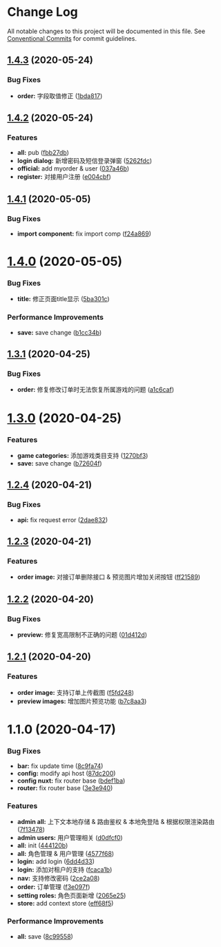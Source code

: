 # Change Log

All notable changes to this project will be documented in this file.
See [Conventional Commits](https://conventionalcommits.org) for commit guidelines.

## [1.4.3](https://github.com/AgilityJin/jhkz_fe/compare/@jhkz/admin@1.4.2...@jhkz/admin@1.4.3) (2020-05-24)


### Bug Fixes

* **order:** 字段取值修正 ([1bda817](https://github.com/AgilityJin/jhkz_fe/commit/1bda817ca502f859f8a8a4200da3d20b4a9aa06c))





## [1.4.2](https://github.com/AgilityJin/jhkz_fe/compare/@jhkz/admin@1.4.1...@jhkz/admin@1.4.2) (2020-05-24)


### Features

* **all:** pub ([fbb27db](https://github.com/AgilityJin/jhkz_fe/commit/fbb27db4ec152b8cc565d14a6b87fec55ecb3490))
* **login dialog:** 新增密码及短信登录弹窗 ([5262fdc](https://github.com/AgilityJin/jhkz_fe/commit/5262fdcaf089ea4a2cace4841022780c0a32394b))
* **official:** add myorder & user ([037a46b](https://github.com/AgilityJin/jhkz_fe/commit/037a46b2ac76586b646e86588f1242cd78c57944))
* **register:** 对接用户注册 ([e004cbf](https://github.com/AgilityJin/jhkz_fe/commit/e004cbf133c23e2e780fd67892de01dc954336b6))





## [1.4.1](https://github.com/AgilityJin/jhkz_fe/compare/@jhkz/admin@1.4.0...@jhkz/admin@1.4.1) (2020-05-05)


### Bug Fixes

* **import component:** fix import comp ([f24a869](https://github.com/AgilityJin/jhkz_fe/commit/f24a869031921397047825ac25fc3f854eb5374c))





# [1.4.0](https://github.com/AgilityJin/jhkz_fe/compare/@jhkz/admin@1.3.1...@jhkz/admin@1.4.0) (2020-05-05)


### Bug Fixes

* **title:** 修正页面title显示 ([5ba301c](https://github.com/AgilityJin/jhkz_fe/commit/5ba301cb35ee9e7b1592f2b6387f09892935a68c))


### Performance Improvements

* **save:** save change ([b1cc34b](https://github.com/AgilityJin/jhkz_fe/commit/b1cc34b1db1041baf5018c3711a54abf20e7d61b))






## [1.3.1](https://github.com/AgilityJin/jhkz_fe/compare/@jhkz/admin@1.3.0...@jhkz/admin@1.3.1) (2020-04-25)


### Bug Fixes

* **order:** 修复修改订单时无法恢复所属游戏的问题 ([a1c6caf](https://github.com/AgilityJin/jhkz_fe/commit/a1c6caf9c8a935f1580e885d331ae650e1440ebc))






# [1.3.0](https://github.com/AgilityJin/jhkz_fe/compare/@jhkz/admin@1.2.4...@jhkz/admin@1.3.0) (2020-04-25)


### Features

* **game categories:** 添加游戏类目支持 ([1270bf3](https://github.com/AgilityJin/jhkz_fe/commit/1270bf354e67b59ea7c3da939b486ac79fa7afae))
* **save:** save change ([b72604f](https://github.com/AgilityJin/jhkz_fe/commit/b72604f0e984861199f8a7ad64f746f48787f8a9))






## [1.2.4](https://github.com/AgilityJin/jhkz_fe/compare/@jhkz/admin@1.2.3...@jhkz/admin@1.2.4) (2020-04-21)


### Bug Fixes

* **api:** fix request error ([2dae832](https://github.com/AgilityJin/jhkz_fe/commit/2dae83277e81e6f8a44271f1007b779e2417a623))






## [1.2.3](https://github.com/AgilityJin/jhkz_fe/compare/@jhkz/admin@1.2.2...@jhkz/admin@1.2.3) (2020-04-21)


### Features

* **order image:** 对接订单删除接口 & 预览图片增加关闭按钮 ([ff21589](https://github.com/AgilityJin/jhkz_fe/commit/ff21589557549a408a3e5ab23e89f871039ae745))






## [1.2.2](https://github.com/AgilityJin/jhkz_fe/compare/@jhkz/admin@1.2.1...@jhkz/admin@1.2.2) (2020-04-20)


### Bug Fixes

* **preview:** 修复宽高限制不正确的问题 ([01d412d](https://github.com/AgilityJin/jhkz_fe/commit/01d412d0deb47e0cf3ce9e72698931f66ffc6c3c))






## [1.2.1](https://github.com/AgilityJin/jhkz_fe/compare/@jhkz/admin@1.1.0...@jhkz/admin@1.2.1) (2020-04-20)


### Features

* **order image:** 支持订单上传截图 ([f5fd248](https://github.com/AgilityJin/jhkz_fe/commit/f5fd248a200061edb492da2007bcdf777ef49ee5))
* **preview images:** 增加图片预览功能 ([b7c8aa3](https://github.com/AgilityJin/jhkz_fe/commit/b7c8aa3f841944945d830a7e0a4b16d66983e3a5))






# 1.1.0 (2020-04-17)


### Bug Fixes

* **bar:** fix update time ([8c9fa74](https://github.com/AgilityJin/jhkz_fe/commit/8c9fa74c0eb440bafef994208fd92955be24eca2))
* **config:** modify api host ([87dc200](https://github.com/AgilityJin/jhkz_fe/commit/87dc200e075dbf39a49ff679f7542b1b32cb138c))
* **config nuxt:** fix router base ([bdef1ba](https://github.com/AgilityJin/jhkz_fe/commit/bdef1bac1a571f8a2fda68a78398d0a4e3f5509a))
* **router:** fix router base ([3e3e940](https://github.com/AgilityJin/jhkz_fe/commit/3e3e940457b04b163b5d8e400e194521207260e9))


### Features

* **admin all:** 上下文本地存储 & 路由鉴权 & 本地免登陆 & 根据权限渲染路由 ([7f13478](https://github.com/AgilityJin/jhkz_fe/commit/7f134786d8a47a3b2a652c1864dd7172441dc913))
* **admin users:** 用户管理相关 ([d0dfcf0](https://github.com/AgilityJin/jhkz_fe/commit/d0dfcf02f9139eb9c1fbfb6453e975e5f7c5a39b))
* **all:** init ([444120b](https://github.com/AgilityJin/jhkz_fe/commit/444120b57ba9223f6f1d0c686afdfa1210b1052d))
* **all:** 角色管理 & 用户管理 ([4577f68](https://github.com/AgilityJin/jhkz_fe/commit/4577f686c62823156a60878ba5515e20e9a19efe))
* **login:** add login ([6dd4d33](https://github.com/AgilityJin/jhkz_fe/commit/6dd4d33335259325c712125a5c5def34cc9d5053))
* **login:** 添加对租户的支持 ([fcaca1b](https://github.com/AgilityJin/jhkz_fe/commit/fcaca1b514b106bcfcae99363145861e3d49f897))
* **nav:** 支持修改密码 ([2ce2a08](https://github.com/AgilityJin/jhkz_fe/commit/2ce2a0834f3540529b750ac770c889d4557af081))
* **order:** 订单管理 ([f3e097f](https://github.com/AgilityJin/jhkz_fe/commit/f3e097f611ce34b9c9c46ce39b1fcdca98978488))
* **setting roles:** 角色页面新增 ([2065e25](https://github.com/AgilityJin/jhkz_fe/commit/2065e250034ed0bd7503424e1892d7cd78addb99))
* **store:** add context store ([eff68f5](https://github.com/AgilityJin/jhkz_fe/commit/eff68f59a68c813557c74abee70889a0fe00b632))


### Performance Improvements

* **all:** save ([8c99558](https://github.com/AgilityJin/jhkz_fe/commit/8c995582cb7f5e45639f7d201837319749423134))
